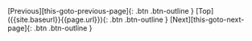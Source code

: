<span class="fs-4">
[Previous][this-goto-previous-page]{: .btn .btn-outline }
[Top]({{site.baseurl}}{{page.url}}){: .btn .btn-outline }
[Next][this-goto-next-page]{: .btn .btn-outline }
</span>
